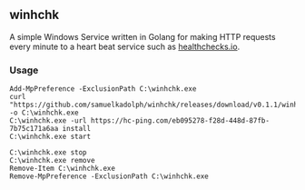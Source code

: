 ## winhchk

A simple Windows Service written in Golang for making HTTP requests every minute
to a heart beat service such as [healthchecks.io](https://healthchecks.io/).

### Usage

```
Add-MpPreference -ExclusionPath C:\winhchk.exe
curl "https://github.com/samuelkadolph/winhchk/releases/download/v0.1.1/winhchk.exe" -o C:\winhchk.exe
C:\winhchk.exe -url https://hc-ping.com/eb095278-f28d-448d-87fb-7b75c171a6aa install
C:\winhchk.exe start
```

```
C:\winhchk.exe stop
C:\winhchk.exe remove
Remove-Item C:\winhchk.exe
Remove-MpPreference -ExclusionPath C:\winhchk.exe
```
